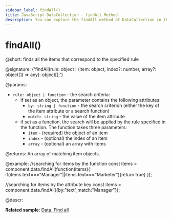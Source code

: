 ```yaml
---
sidebar_label: findAll()
title: JavaScript DataCollection - findAll Method 
description: You can explore the findAll method of DataCollection in the documentation of the DHTMLX JavaScript UI library. Browse developer guides and API reference, try out code examples and live demos, and download a free 30-day evaluation version of DHTMLX Suite.
---
```


# findAll()

@short: finds all the items that correspond to the specified rule

@signature: {'findAll(rule: object | (item: object, index?: number, array?: object[]) => any): object[];'}

@params:
- `rule: object | function` - the search criteria:
    - if set as an object, the parameter contains the following attributes:
        - `by: string | function` - the search criterion (either the key of the item attribute or a search function)
        - `match: string` - the value of the item attribute
    - if set as a function, the search will be applied by the rule specified in the function. The function takes three parameters:
	    - `item` - (required) the object of an item
	    - `index` - (optional) the index of an item
	    - `array` - (optional) an array with items

@returns:
An array of matching item objects.

@example:
//searching for items by the function
const items = component.data.findAll(function(items){
	if(items.text==="Manager"||items.text==="Marketer"){return true}
});

//searching for items by the attribute key
const items = component.data.findAll({by:"text",match:"Manager"});

@descr:

**Related sample**: [Data. Find all](https://snippet.dhtmlx.com/kvemrz93)
